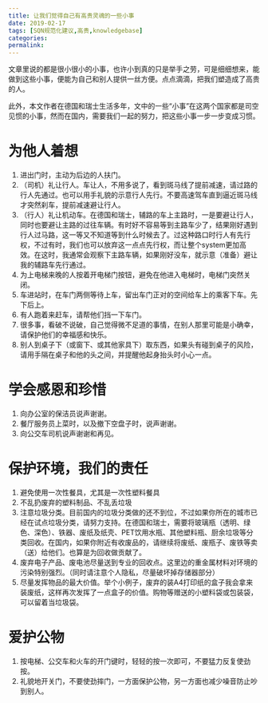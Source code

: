 ```yaml
---
title: 让我们觉得自己有高贵灵魂的一些小事
date: 2019-02-17
tags: [SQN规范化建议,高贵,knowledgebase]
categories: 
permalink: 
---
```


文章里说的都是很小很小的小事，也许小到真的只是举手之劳，可是细细想来，能做到这些小事，便能为自己和别人提供一丝方便。点点滴滴，把我们塑造成了高贵的人。

此外，本文作者在德国和瑞士生活多年，文中的一些“小事”在这两个国家都是司空见惯的小事，然而在国内，需要我们一起的努力，把这些小事一步一步变成习惯。

# 为他人着想
1. 进出门时，主动为后边的人扶门。
1. （司机）礼让行人。车让人，不用多说了，看到斑马线了提前减速，请过路的行人先通过。也可以用手礼貌的示意行人先行。不要高速驾车直到逼近斑马线才突然刹车，提前减速避让行人。
1. （行人）礼让机动车。在德国和瑞士，辅路的车上主路时，一是要避让行人，同时也要避让主路的过往车辆。有时好不容易等到主路车少了，结果刚好遇到行人过马路，这一等又不知道等到什么时候去了。过这种路口时行人有先行权，不过有时，我们也可以放弃这一点点先行权，而让整个system更加高效。在这时，我通常会观察下主路车辆，如果刚好没车，就示意（准备）避让我的辅路车先行通过。
1. 为上电梯来晚的人按着开电梯门按钮，避免在他进入电梯时，电梯门突然关闭。
1. 车进站时，在车门两侧等待上车，留出车门正对的空间给车上的乘客下车。先下后上。
1. 有人跑着来赶车，请帮他们挡一下车门。
1. 很多事，看破不说破，自己觉得微不足道的事情，在别人那里可能是小确幸，请保护他们的幸福感和快乐。
1. 别人到桌子下（或窗下、或其他家具下）取东西，如果头有碰到桌子的风险，请用手隔在桌子和他的头之间，并提醒他起身抬头时小心一点。

# 学会感恩和珍惜
1. 向办公室的保洁员说声谢谢。
1. 餐厅服务员上菜时，以及撤下空盘子时，说声谢谢。
1. 向公交车司机说声谢谢和再见。

# 保护环境，我们的责任
1. 避免使用一次性餐具，尤其是一次性塑料餐具
1. 不乱扔废弃的塑料制品、不乱丢垃圾
1. 注意垃圾分类。目前国内的垃圾分类做的还不到位，不过如果你所在的城市已经在试点垃圾分类，请努力支持。在德国和瑞士，需要将玻璃瓶（透明、绿色、深色）、铁器、废纸及纸壳、PET饮用水瓶、其他塑料瓶、厨余垃圾等分类回收。在国内，如果你附近有收废品的，请继续将废纸、废瓶子、废铁等卖（送）给他们。也算是为回收做贡献了。
1. 废弃电子产品、废电池尽量送到专业的回收点。这里边的重金属材料对环境的污染特别强烈。（同时请注意个人隐私，尽量破坏掉存储器部分）
1. 尽量发挥物品的最大价值。举个小例子，废弃的装A4打印纸的盒子我会拿来装废纸，这样再次发挥了一点盒子的价值。购物等赠送的小塑料袋或包装袋，可以留着当垃圾袋。

# 爱护公物
1. 按电梯、公交车和火车的开门键时，轻轻的按一次即可，不要猛力反复使劲按。
1. 礼貌地开关门，不要使劲摔门，一方面保护公物，另一方面也减少噪音防止吵到别人。
